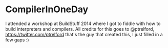 CompilerInOneDay
================
I attended a workshop at BuildStuff 2014 where I got to fiddle with how to build interpreters and compilers.
All credits for this goes to @ptrelford, https://twitter.com/ptrelford that's the guy that created this, I just filled in a few gaps :)

